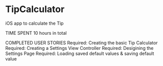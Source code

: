 TipCalculator
=============

iOS app to calculate the Tip

TIME SPENT 
10 hours in total

COMPLETED USER STORIES
Required: Creating the basic Tip Calculator
Required: Creating a Settings View Controller
Required: Desigining the Settings Page
Required: Loading saved default values & saving default value
